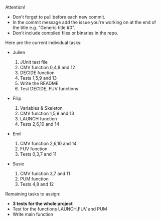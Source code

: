 Attention!
* Don't forget to pull before each new commit.
* In the commit message add the issue you're working on at the end of the title e.g. "Generic title #0".
* Don't include compiled files or binaries in the repo.

Here are the current individual tasks:
* Julien
  1. JUnit test file
  2. CMV function 0,4,8 and 12
  3. DECIDE function
  4. Tests 1,5,9 and 13
  5. Write the README
  6. Test DECIDE, FUV functions

* Filip
  1. Variables & Skeleton
  2. CMV function 1,5,9 and 13
  3. LAUNCH function
  4. Tests 2,6,10 and 14

* Emil
  1. CMV function 2,6,10 and 14
  2. FUV function
  3. Tests 0,3,7 and 11

* Susie
  1. CMV function 3,7 and 11
  2. PUM function
  3. Tests 4,8 and 12

 Remaining tasks to assign:
 * **3 tests for the whole project**
 * Test for the functions LAUNCH,FUV and PUM
 * Write main function
